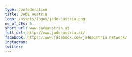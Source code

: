 ```yaml
---
type: confederation
title: JADE Austria
logo: /assets/logos/jade-austria.png
no_of_JEs: 5
short_url: www.jadeaustria.at
full_url: http://www.jadeaustria.at/
facebook: https://www.facebook.com/jadeaustria.network/
instagram:
twitter:
---
```

